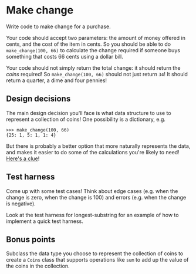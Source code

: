 # Make change

Write code to make change for a purchase. 

Your code should accept two parameters: the amount of money offered in
cents, and the cost of the item in cents. So you should be able to do
`make_change(100, 66)` to calculate the change required if someone buys
something that costs 66 cents using a dollar bill.

Your code should not simply return the total change: it should return
the _coins_ required! So `make_change(100, 66)` should not just return
`34`! It should return a quarter, a dime and four pennies!

## Design decisions

The main design decision you'll face is what data structure to use to
represent a collection of coins! One possibility is a dictionary, e.g.

```
>>> make_change(100, 66)
{25: 1, 5: 1, 1: 4}
```

But there is probably a better option that more naturally represents the
data, and makes it easier to do some of the calculations you're likely
to need! [Here's a
clue](https://docs.python.org/2/library/collections.html)!

## Test harness

Come up with some test cases! Think about edge cases (e.g. when the
change is zero, when the change is 100) and errors (e.g. when the change
is negative).

Look at the test harness for longest-substring for an example of how to
implement a quick test harness.

## Bonus points

Subclass the data type you choose to represent the collection of coins
to create a `Coins` class that supports operations like `sum` to add up
the value of the coins in the collection.
